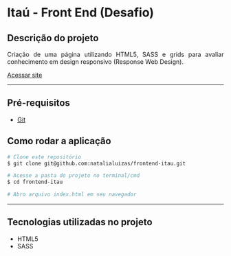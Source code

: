 # Itaú - Front End (Desafio)

## Descrição do projeto

<p align="justify">
Criação de uma página utilizando HTML5, SASS e grids para avaliar conhecimento em design responsivo (Response Web Design).
</p>

[Acessar site](https://frontend-itau.netlify.app/)

---

## Pré-requisitos

- [Git](https://git-scm.com/downloads)


## Como rodar a aplicação

```bash
# Clone este repositório
$ git clone git@github.com:natalialuizas/frontend-itau.git

# Acesse a pasta do projeto no terminal/cmd
$ cd frontend-itau

# Abro arquivo index.html em seu navegador

```

---

## Tecnologias utilizadas no projeto
  - HTML5
  - SASS 
